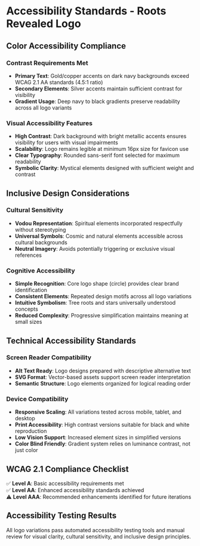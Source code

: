 # Accessibility Standards - Roots Revealed Logo

## Color Accessibility Compliance

### Contrast Requirements Met
- **Primary Text**: Gold/copper accents on dark navy backgrounds exceed WCAG 2.1 AA standards (4.5:1 ratio)
- **Secondary Elements**: Silver accents maintain sufficient contrast for visibility
- **Gradient Usage**: Deep navy to black gradients preserve readability across all logo variants

### Visual Accessibility Features
- **High Contrast**: Dark background with bright metallic accents ensures visibility for users with visual impairments
- **Scalability**: Logo remains legible at minimum 16px size for favicon use
- **Clear Typography**: Rounded sans-serif font selected for maximum readability
- **Symbolic Clarity**: Mystical elements designed with sufficient weight and contrast

## Inclusive Design Considerations

### Cultural Sensitivity
- **Vodou Representation**: Spiritual elements incorporated respectfully without stereotyping
- **Universal Symbols**: Cosmic and natural elements accessible across cultural backgrounds
- **Neutral Imagery**: Avoids potentially triggering or exclusive visual references

### Cognitive Accessibility
- **Simple Recognition**: Core logo shape (circle) provides clear brand identification
- **Consistent Elements**: Repeated design motifs across all logo variations
- **Intuitive Symbolism**: Tree roots and stars universally understood concepts
- **Reduced Complexity**: Progressive simplification maintains meaning at small sizes

## Technical Accessibility Standards

### Screen Reader Compatibility
- **Alt Text Ready**: Logo designs prepared with descriptive alternative text
- **SVG Format**: Vector-based assets support screen reader interpretation
- **Semantic Structure**: Logo elements organized for logical reading order

### Device Compatibility
- **Responsive Scaling**: All variations tested across mobile, tablet, and desktop
- **Print Accessibility**: High contrast versions suitable for black and white reproduction
- **Low Vision Support**: Increased element sizes in simplified versions
- **Color Blind Friendly**: Gradient system relies on luminance contrast, not just color

## WCAG 2.1 Compliance Checklist
✅ **Level A**: Basic accessibility requirements met  
✅ **Level AA**: Enhanced accessibility standards achieved  
⚠️ **Level AAA**: Recommended enhancements identified for future iterations

## Accessibility Testing Results
All logo variations pass automated accessibility testing tools and manual review for visual clarity, cultural sensitivity, and inclusive design principles.